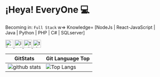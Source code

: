 # ¡Heya! EveryOne :computer:

Becoming in: `Full Stack` w=> Knowledge= [NodeJs  |  React-JavaScript  |  Java  |  Python  |  PHP  |  C#  |  SQLserver]

<a href="facebook.com/#">
  <img src="https://img.icons8.com/ios/50/000000/facebook-new.png" alt="facebook" width="25px"/>
</a>

<a href="instagram.com/#">
<img src="https://img.icons8.com/ios/50/000000/instagram-new.png" alt="instagram" width="25px"/>
</a>

<a href="twitter.com/#">
<img src="https://img.icons8.com/ios/50/000000/twitter.png" alt="twitter" width="25px"/>
</a>

<a href="t.me/GU35T">
<img src="https://img.icons8.com/ios-filled/50/000000/telegram-app.png" alt="telegram" width="25px"/>
</a>

<br>

GitStats             |           Git Language Top
-------------------- | --------------------------
![github stats](https://github-readme-stats.vercel.app/api?username=off1n3&show_icons=true&theme=default)      |      ![Top Langs](https://github-readme-stats.vercel.app/api/top-langs/?username=off1n3)
